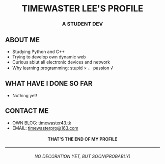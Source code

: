 <h1 align="center">TIMEWASTER LEE'S PROFILE</h1>
<h3 align="center">A STUDENT DEV</h3>

## ABOUT ME

- Studying Python and C++
- Trying to develop own dynamic web
- Curious abiut all electronic devices and network
- Why learning programming: stupid ×  ， passion √

## WHAT HAVE I DONE SO FAR

- Nothing yet!

## CONTACT ME

- OWN BLOG: <a href="https://timewaster43.tk">timewaster43.tk</a>
- EMAIL: <a href="mailto://timewasterpro@163.com">timewasterpro@163.com</a>


<h4 align="center">THAT'S THE END OF MY PROFILE</h4>
<hr></hr>
<h6 align="center">NO DECORATION YET, BUT SOON(PROBABLY)</h6>
